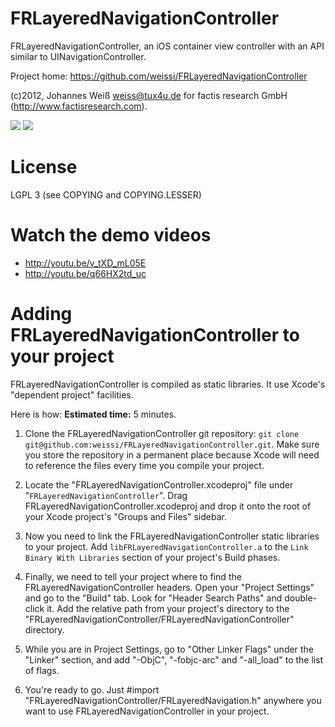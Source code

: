 FRLayeredNavigationController
=============================

FRLayeredNavigationController, an iOS container view controller with an API
similar to UINavigationController.

Project home: https://github.com/weissi/FRLayeredNavigationController

(c)2012, Johannes Weiß <weiss@tux4u.de> for factis research GmbH
(http://www.factisresearch.com).

[![](https://github.com/weissi/FRLayeredNavigationController/raw/master/FRLayeredNavigationControllerScreenshot1.png)](https://github.com/weissi/FRLayeredNavigationController/raw/master/FRLayeredNavigationControllerScreenshot1.png)
[![](https://github.com/weissi/FRLayeredNavigationController/raw/master/FRLayeredNavigationControllerScreenshot2.png)](https://github.com/weissi/FRLayeredNavigationController/raw/master/FRLayeredNavigationControllerScreenshot2.png)

License
=======
LGPL 3 (see COPYING and COPYING.LESSER)

Watch the demo videos
=====================
 - http://youtu.be/v_tXD_mL05E
 - http://youtu.be/q66HX2td_uc

Adding FRLayeredNavigationController to your project
====================================================

FRLayeredNavigationController is compiled as static libraries. It use Xcode's
"dependent project" facilities.

Here is how:  **Estimated time:** 5 minutes.

1. Clone the FRLayeredNavigationController git repository: `git clone
   git@github.com:weissi/FRLayeredNavigationController.git`.  Make sure you
   store the repository in a permanent place because Xcode will need to reference
   the files every time you compile your project.

2. Locate the "FRLayeredNavigationController.xcodeproj" file under
   "`FRLayeredNavigationController`". Drag
   FRLayeredNavigationController.xcodeproj and drop it onto the root of your Xcode
   project's "Groups and Files"  sidebar.

3. Now you need to link the FRLayeredNavigationController static libraries to
   your project. Add `libFRLayeredNavigationController.a` to the `Link Binary
   With Libraries` section of your project's Build phases.

4. Finally, we need to tell your project where to find the
   FRLayeredNavigationController headers.  Open your "Project Settings" and go
   to the "Build" tab. Look for "Header Search Paths" and double-click it.  Add the
   relative path from your project's directory to the
   "FRLayeredNavigationController/FRLayeredNavigationController" directory.

5. While you are in Project Settings, go to "Other Linker Flags" under the
   "Linker" section, and add "-ObjC", "-fobjc-arc" and "-all_load" to the list
  of flags.

6. You're ready to go.  Just #import
   "FRLayeredNavigationController/FRLayeredNavigation.h" anywhere you want to
   use FRLayeredNavigationController in your project.

